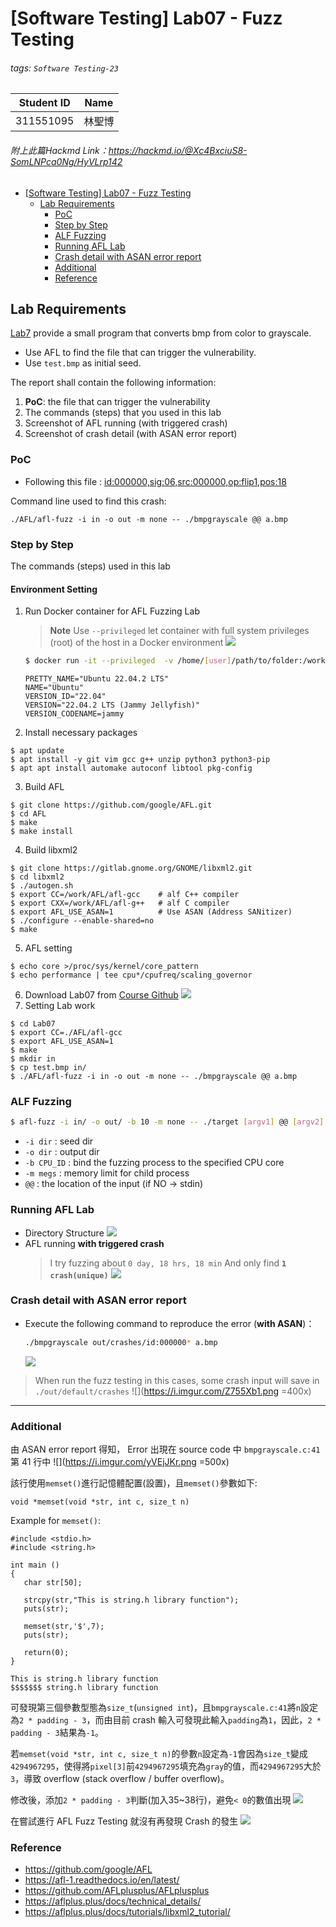 # [Software Testing] Lab07 - Fuzz Testing
###### tags: `Software Testing-23`

| Student ID | Name |
|------------|------|
| 311551095  | 林聖博|

###### 附上此篇Hackmd Link：https://hackmd.io/@Xc4BxciuS8-SomLNPca0Ng/HyVLrp142

<!-- TOC -->

- [[Software Testing] Lab07 - Fuzz Testing](#software-testing-lab07---fuzz-testing)
    - [Lab Requirements](#lab-requirements)
        - [PoC](#poc)
        - [Step by Step](#step-by-step)
        - [ALF Fuzzing](#alf-fuzzing)
        - [Running AFL Lab](#running-afl-lab)
        - [Crash detail with ASAN error report](#crash-detail-with-asan-error-report)
        - [Additional](#additional)
        - [Reference](#reference)

<!-- /TOC -->

## Lab Requirements
[Lab7](https://github.com/chameleon10712/NYCU-Software-Testing-2023/tree/main/Lab07) provide a small program that converts bmp from color to grayscale.
* Use AFL to find the file that can trigger the vulnerability.
* Use `test.bmp` as initial seed.

The report shall contain the following information:
1. **PoC**: the file that can trigger the vulnerability
2. The commands (steps) that you used in this lab
3. Screenshot of AFL running (with triggered crash)
4. Screenshot of crash detail (with ASAN error report)


### PoC
* Following this file : [id:000000,sig:06,src:000000,op:flip1,pos:18](./PoC/crashes/id:000000,sig:06,src:000000,op:flip1,pos:18)

Command line used to find this crash:
```
./AFL/afl-fuzz -i in -o out -m none -- ./bmpgrayscale @@ a.bmp
```

### Step by Step
The commands (steps) used in this lab

#### Environment Setting
1. Run Docker container for AFL Fuzzing Lab
    > **Note** Use `--privileged` let container with full system privileges (root) of the host in a Docker environment
    > ![](https://i.imgur.com/2fhA25F.png)
    ```bash
    $ docker run -it --privileged  -v /home/[user]/path/to/folder:/work ubuntu:22.04 bash
    ```
    ```
    PRETTY_NAME="Ubuntu 22.04.2 LTS"
    NAME="Ubuntu"
    VERSION_ID="22.04"
    VERSION="22.04.2 LTS (Jammy Jellyfish)"
    VERSION_CODENAME=jammy
    ```
2. Install necessary packages
```bash=
$ apt update
$ apt install -y git vim gcc g++ unzip python3 python3-pip
$ apt apt install automake autoconf libtool pkg-config
```
3. Build AFL
```bash=
$ git clone https://github.com/google/AFL.git
$ cd AFL
$ make
$ make install
```
4. Build libxml2
```bash=
$ git clone https://gitlab.gnome.org/GNOME/libxml2.git
$ cd libxml2
$ ./autogen.sh
$ export CC=/work/AFL/afl-gcc    # alf C++ compiler
$ export CXX=/work/AFL/afl-g++   # alf C compiler
$ export AFL_USE_ASAN=1          # Use ASAN (Address SANitizer)
$ ./configure --enable-shared=no
$ make
```
5. AFL setting
```bash=
$ echo core >/proc/sys/kernel/core_pattern
$ echo performance | tee cpu*/cpufreq/scaling_governor
```
6. Download Lab07 from [Course Github](https://github.com/chameleon10712/NYCU-Software-Testing-2023/tree/main/Lab07)
![](https://i.imgur.com/cQASybN.png)
8. Setting Lab work

```bash=
$ cd Lab07
$ export CC=./AFL/afl-gcc
$ export AFL_USE_ASAN=1
$ make
$ mkdir in
$ cp test.bmp in/
$ ./AFL/afl-fuzz -i in -o out -m none -- ./bmpgrayscale @@ a.bmp
```

### ALF Fuzzing
```bash
$ afl-fuzz -i in/ -o out/ -b 10 -m none -- ./target [argv1] @@ [argv2]
```
* `-i dir` : seed dir
* `-o dir` : output dir
* `-b CPU_ID` : bind the fuzzing process to the specified CPU core
* `-m megs` : memory limit for child process
* `@@` : the location of the input (if NO -> stdin)

### Running AFL Lab
* Directory Structure
    ![](https://i.imgur.com/hYax0Et.png)
* AFL running **with triggered crash**
    > I try fuzzing about `0 day, 18 hrs, 18 min`
    > And only find **`1 crash(unique)`**
    > ![](https://i.imgur.com/KvYzMk2.png)
<!--     > ![](https://i.imgur.com/FhXI031.png) -->
<!--     > ![](https://i.imgur.com/AoGx5ZQ.png) -->

### Crash detail with ASAN error report
* Execute the following command to reproduce the error (**with ASAN**)：
    ```bash
    ./bmpgrayscale out/crashes/id:000000* a.bmp
    ```
    ![](https://i.imgur.com/TJqhSz9.png)
> When run the fuzz testing in this cases, some crash input will save in `./out/default/crashes`
> ![](https://i.imgur.com/Z755Xb1.png =400x)

---

### Additional
由 ASAN error report 得知， Error 出現在 source code 中 `bmpgrayscale.c:41` 第 41 行中
![](https://i.imgur.com/yVEjJKr.png =500x)

該行使用`memset()`進行記憶體配置(設置)，且`memset()`參數如下:
```cpp=
void *memset(void *str, int c, size_t n)
```

Example for `memset()`:
```cpp=
#include <stdio.h>
#include <string.h>
 
int main ()
{
   char str[50];
 
   strcpy(str,"This is string.h library function");
   puts(str);
 
   memset(str,'$',7);
   puts(str);
   
   return(0);
}
```
```
This is string.h library function
$$$$$$$ string.h library function
```

可發現第三個參數型態為`size_t`(`unsigned int`)，且`bmpgrayscale.c:41`將`n`設定為`2 * padding - 3`，而由目前 crash 輸入可發現此輸入`padding`為`1`，因此，`2 * padding - 3`結果為`-1`。

若`memset(void *str, int c, size_t n)`的參數`n`設定為`-1`會因為`size_t`變成`4294967295`，使得將`pixel[3]`前`4294967295`填充為`gray`的值，而`4294967295`大於`3`，導致 overflow (stack overflow / buffer overflow)。

修改後，添加`2 * padding - 3`判斷(加入35~38行)，避免`< 0`的數值出現
![](https://i.imgur.com/yploxaK.png)

在嘗試進行 AFL Fuzz Testing 就沒有再發現 Crash 的發生
![](https://i.imgur.com/H5LT6ca.png)


### Reference
* https://github.com/google/AFL
* https://afl-1.readthedocs.io/en/latest/
* https://github.com/AFLplusplus/AFLplusplus
* https://aflplus.plus/docs/technical_details/
* https://aflplus.plus/docs/tutorials/libxml2_tutorial/